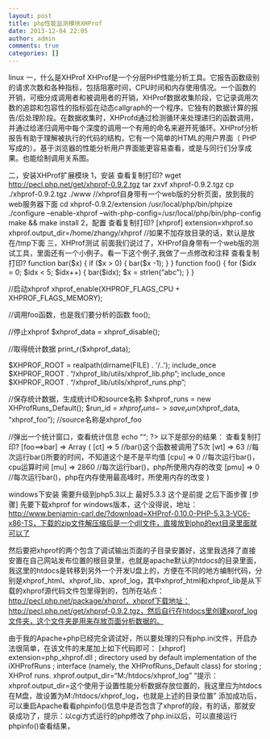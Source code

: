 ```yaml
---
layout: post
title: php性能监测模块XHProf
date: 2013-12-04 22:05
author: admin
comments: true
categories: []
---
```

linux 一，什么是XHProf 
XHProf是一个分层PHP性能分析工具。它报告函数级别的请求次数和各种指标，包括阻塞时间，CPU时间和内存使用情况。一个函数的开销，可细分成调用者和被调用者的开销，XHProf数据收集阶段，它记录调用次数的追踪和包容性的指标弧在动态callgraph的一个程序。它独有的数据计算的报告/后处理阶段。在数据收集时，XHProfd通过检测循环来处理递归的函数调用，并通过给递归调用中每个深度的调用一个有用的命名来避开死循环。XHProf分析报告有助于理解被执行的代码的结构，它有一个简单的HTML的用户界面（ PHP写成的）。基于浏览器的性能分析用户界面能更容易查看，或是与同行们分享成果。也能绘制调用关系图。

二，安装XHProf扩展模块 
1，安装 
查看复制打印? 
wget http://pecl.php.net/get/xhprof-0.9.2.tgz 
tar zxvf xhprof-0.9.2.tgz 
cp ./xhprof-0.9.2.tgz ./www //xhprof自身带有一个web版的分析页面，放到我的web服务器下面 
cd xhprof-0.9.2/extension 
/usr/local/php/bin/phpize 
./configure –enable-xhprof –with-php-config=/usr/local/php/bin/php-config 
make && make install 
2，配置 
查看复制打印? 
[xhprof] 
extension=xhprof.so 
xhprof.output_dir=/home/zhangy/xhprof //如果不加存放目录的话，默认是放在/tmp下面 
三，XHProf测试 
前面我们说过了，XHProf自身带有一个web版的测试工具，里面还有一个小例子。看一下这个例子,我做了一点修改和注释 
查看复制打印? 
function bar($x) { 
if ($x > 0) { 
bar($x -1); 
} 
} 
function foo() { 
for ($idx = 0; $idx < 5; $idx++) { 
bar($idx); 
$x = strlen(“abc”); 
} 
}

//启动xhprof 
xhprof_enable(XHPROF_FLAGS_CPU + XHPROF_FLAGS_MEMORY);

//调用foo函数，也是我们要分析的函数 
foo();

//停止xhprof 
$xhprof_data = xhprof_disable();

//取得统计数据 
print_r($xhprof_data);

$XHPROF_ROOT = realpath(dirname(FILE) . '/..'); 
include_once $XHPROF_ROOT . “/xhprof_lib/utils/xhprof_lib.php”; 
include_once $XHPROF_ROOT . “/xhprof_lib/utils/xhprof_runs.php”;

//保存统计数据，生成统计ID和source名称 
$xhprof_runs = new XHProfRuns_Default(); 
$run_id = $xhprof_runs->save_run($xhprof_data, “xhprof_foo”); //source名称是xhprof_foo

//弹出一个统计窗口，查看统计信息 
echo ““; 
?> 
以下是部分的结果： 
查看复制打印? 
[foo==>bar] => Array 
( 
[ct] => 5 //bar()这个函数被调用了5次 
[wt] => 63 //每次运行bar()所要的时间，不知道这个是不是平均值 
[cpu] => 0 //每次运行bar()，cpu运算时间 
[mu] => 2860 //每次运行bar()，php所使用内存的改变 
[pmu] => 0 //每次运行bar()，php在内存使用最高峰时，所使用内存的改变 
)

windows下安装 
需要升级到php5.3以上 最好5.3.3 这个是前提 之后下面步骤 
[步骤] 
先要下载xhprof for windows版本，这个没得说，地址：http://www.benjamin-carl.de/?download=XHProf-0.10.0-PHP-5.3.3-VC6-x86-TS，下载的zip文件解压缩后是一个dll文件，直接放到php的ext目录里面就可以了

然后要把xhprof的两个包含了调试输出页面的子目录安置好，这里我选择了直接安置在自己网站发布位置的根目录里，也就是apache默认的htdocs的目录里面，我这里的htdocs是转移到另外一个开发U盘上的，方便在不同的地方编制代码，分别是xhprof_html、xhprof_lib、xprof_log，其中xhprof_html和xhprof_lib是从下载的xhprof源代码文件包里得到的，包所在站点：http://pecl.php.net/package/xhprof，xhprof下载地址：http://pecl.php.net/get/xhprof-0.9.2.tgz，然后自行在htdocs里创建xprof_log文件夹，这个文件夹是用来存放页面分析数据的。

由于我的Apache+php已经完全调试好，所以要处理的只有php.ini文件，开启办法很简单，在该文件的末尾加上如下代码即可： 
[xhprof] 
extension=php_xhprof.dll 
; directory used by default implementation of the iXHProfRuns 
; interface (namely, the XHProfRuns_Default class) for storing 
; XHProf runs. 
xhprof.output_dir=“M:/htdocs/xhprof_log” 
“提示：xhprof.output_dir=这个使用于设置性能分析数据存放位置的，我这里应为htdocs在M盘，故设置为M:/htdocs/xhprof_log，也就是上述的目录位置” 
添加成功后，可以重启Apache看看phpinfo()信息中是否包含了xhprof的段，有的话，那就安装成功了，提示：以cgi方式运行的php修改了php.ini以后，可以直接运行phpinfo()查看结果，
